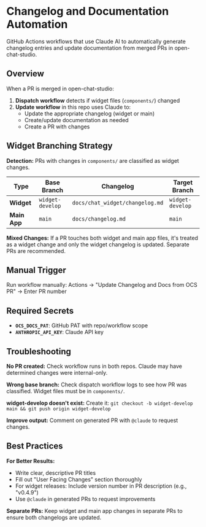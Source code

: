# Changelog and Documentation Automation

GitHub Actions workflows that use Claude AI to automatically generate changelog entries and update documentation from merged PRs in open-chat-studio.

## Overview

When a PR is merged in open-chat-studio:
1. **Dispatch workflow** detects if widget files (`components/`) changed
2. **Update workflow** in this repo uses Claude to:
   - Update the appropriate changelog (widget or main)
   - Create/update documentation as needed
   - Create a PR with changes

## Widget Branching Strategy

**Detection:** PRs with changes in `components/` are classified as widget changes.

| Type         | Base Branch      | Changelog                       | Target Branch    |
|--------------|------------------|---------------------------------|------------------|
| **Widget**   | `widget-develop` | `docs/chat_widget/changelog.md` | `widget-develop` |
| **Main App** | `main`           | `docs/changelog.md`             | `main`           |

**Mixed Changes:** If a PR touches both widget and main app files, it's treated as a widget change and only the widget changelog is updated. Separate PRs are recommended.

## Manual Trigger

Run workflow manually: Actions → "Update Changelog and Docs from OCS PR" → Enter PR number

## Required Secrets

- **`OCS_DOCS_PAT`**: GitHub PAT with repo/workflow scope
- **`ANTHROPIC_API_KEY`**: Claude API key

## Troubleshooting

**No PR created:** Check workflow runs in both repos. Claude may have determined changes were internal-only.

**Wrong base branch:** Check dispatch workflow logs to see how PR was classified. Widget files must be in `components/`.

**widget-develop doesn't exist:** Create it: `git checkout -b widget-develop main && git push origin widget-develop`

**Improve output:** Comment on generated PR with `@claude` to request changes.

## Best Practices

**For Better Results:**
- Write clear, descriptive PR titles
- Fill out "User Facing Changes" section thoroughly
- For widget releases: Include version number in PR description (e.g., "v0.4.9")
- Use `@claude` in generated PRs to request improvements

**Separate PRs:** Keep widget and main app changes in separate PRs to ensure both changelogs are updated.
